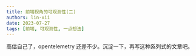 ```yaml
---
title: 前端视角的可观测性(二)
authors: lin-xii
date: 2023-07-27
tags: [前端, 可观测性, 一点想法]
---
```


高估自己了，opentelemetry 还差不少。沉淀一下，再写这种系列式的文章吧。
